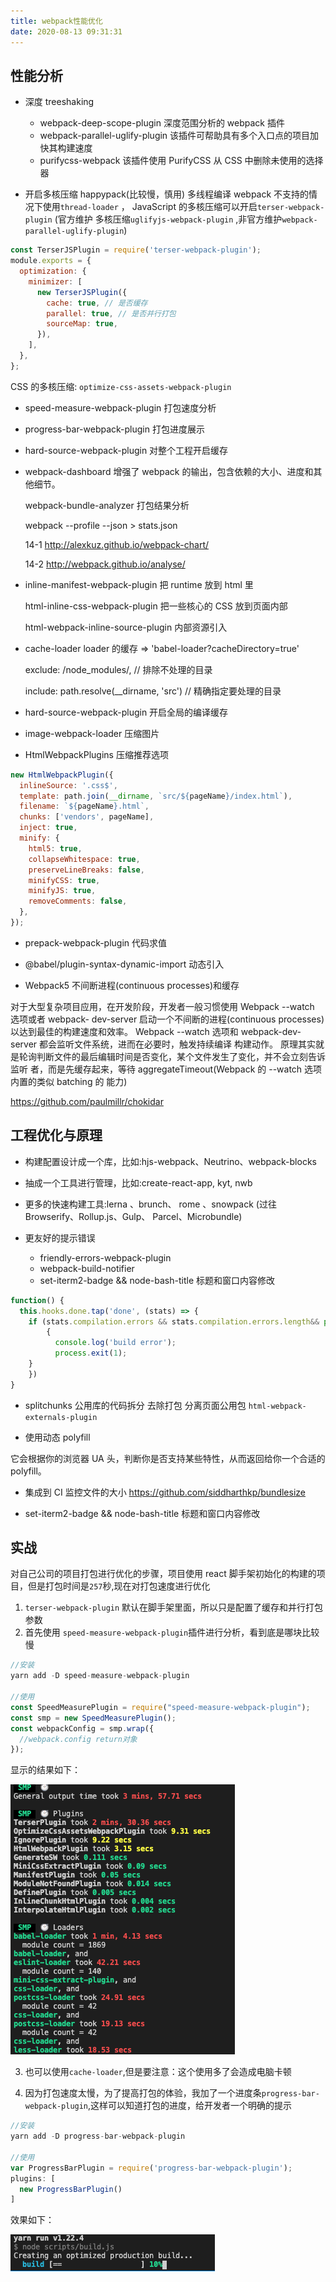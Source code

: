 ```yaml
---
title: webpack性能优化
date: 2020-08-13 09:31:31
---
```


## 性能分析

- 深度 treeshaking

  - webpack-deep-scope-plugin 深度范围分析的 webpack 插件
  - webpack-parallel-uglify-plugin 该插件可帮助具有多个入口点的项目加快其构建速度
  - purifycss-webpack 该插件使用 PurifyCSS 从 CSS 中删除未使用的选择器

- 开启多核压缩 happypack(比较慢，慎用) 多线程编译 webpack 不支持的情况下使用`thread-loader` ， JavaScript 的多核压缩可以开启`terser-webpack-plugin` (官方维护 多核压缩`uglifyjs-webpack-plugin` ,非官方维护`webpack-parallel-uglify-plugin`)

```js
const TerserJSPlugin = require('terser-webpack-plugin');
module.exports = {
  optimization: {
    minimizer: [
      new TerserJSPlugin({
        cache: true, // 是否缓存
        parallel: true, // 是否并行打包
        sourceMap: true,
      }),
    ],
  },
};
```

CSS 的多核压缩: `optimize-css-assets-webpack-plugin`

- speed-measure-webpack-plugin 打包速度分析

- progress-bar-webpack-plugin 打包进度展示

- hard-source-webpack-plugin 对整个工程开启缓存

- webpack-dashboard 增强了 webpack 的输出，包含依赖的大小、进度和其他细节。

  webpack-bundle-analyzer 打包结果分析

  webpack --profile --json > stats.json

  14-1 http://alexkuz.github.io/webpack-chart/

  14-2 http://webpack.github.io/analyse/

- inline-manifest-webpack-plugin 把 runtime 放到 html 里

  html-inline-css-webpack-plugin 把一些核心的 CSS 放到⻚面内部

  html-webpack-inline-source-plugin 内部资源引入

- cache-loader loader 的缓存 => 'babel-loader?cacheDirectory=true'

  exclude: /node_modules/, // 排除不处理的目录

  include: path.resolve(\_\_dirname, 'src') // 精确指定要处理的目录

- hard-source-webpack-plugin 开启全局的编译缓存

- image-webpack-loader 压缩图片

- HtmlWebpackPlugins 压缩推荐选项

```js
new HtmlWebpackPlugin({
  inlineSource: '.css$',
  template: path.join(__dirname, `src/${pageName}/index.html`),
  filename: `${pageName}.html`,
  chunks: ['vendors', pageName],
  inject: true,
  minify: {
    html5: true,
    collapseWhitespace: true,
    preserveLineBreaks: false,
    minifyCSS: true,
    minifyJS: true,
    removeComments: false,
  },
});
```

- prepack-webpack-plugin 代码求值

- @babel/plugin-syntax-dynamic-import 动态引入

- Webpack5 不间断进程(continuous processes)和缓存

对于大型复杂项目应用，在开发阶段，开发者一般习惯使用 Webpack --watch 选项或者 webpack- dev-server 启动一个不间断的进程(continuous processes)以达到最佳的构建速度和效率。 Webpack --watch 选项和 webpack-dev-server 都会监听文件系统，进而在必要时，触发持续编译 构建动作。 原理其实就是轮询判断文件的最后编辑时间是否变化，某个文件发生了变化，并不会立刻告诉监听 者，而是先缓存起来，等待 aggregateTimeout(Webpack 的 --watch 选项内置的类似 batching 的 能力)

https://github.com/paulmillr/chokidar

## 工程优化与原理

- 构建配置设计成一个库，比如:hjs-webpack、Neutrino、webpack-blocks

- 抽成一个工具进行管理，比如:create-react-app, kyt, nwb

- 更多的快速构建工具:lerna 、brunch、 rome 、snowpack (过往 Browserify、Rollup.js、Gulp、 Parcel、Microbundle)

- 更友好的提示错误
  - friendly-errors-webpack-plugin
  - webpack-build-notifier
  - set-iterm2-badge && node-bash-title 标题和窗口内容修改

```js
function() {
  this.hooks.done.tap('done', (stats) => {
    if (stats.compilation.errors && stats.compilation.errors.length&& process.argv.indexOf('--watch') == -1)
        {
          console.log('build error');
          process.exit(1);
    }
    })
}
```

- splitchunks 公用库的代码拆分 去除打包 分离⻚面公用包 `html-webpack-externals-plugin`

- 使用动态 polyfill

它会根据你的浏览器 UA 头，判断你是否支持某些特性，从而返回给你一个合适的 polyfill。

- 集成到 CI 监控文件的大小 https://github.com/siddharthkp/bundlesize

- set-iterm2-badge && node-bash-title 标题和窗口内容修改

## 实战

对自己公司的项目打包进行优化的步骤，项目使用 react 脚手架初始化的构建的项目，但是打包时间是`257`秒,现在对打包速度进行优化

1. `terser-webpack-plugin` 默认在脚手架里面，所以只是配置了缓存和并行打包参数
2. 首先使用 `speed-measure-webpack-plugin`插件进行分析，看到底是哪块比较慢

```js
//安装
yarn add -D speed-measure-webpack-plugin

//使用
const SpeedMeasurePlugin = require("speed-measure-webpack-plugin");
const smp = new SpeedMeasurePlugin();
const webpackConfig = smp.wrap({
  //webpack.config return对象
});
```

显示的结果如下：

<!-- ![webpack分析结果](/webpack/webpack分析.png) -->
<img src='../../assets/webpack/webpack分析.png'/>

3. 也可以使用`cache-loader`,但是要注意：这个使用多了会造成电脑卡顿

4. 因为打包速度太慢，为了提高打包的体验，我加了一个进度条`progress-bar-webpack-plugin`,这样可以知道打包的进度，给开发者一个明确的提示

```js
//安装
yarn add -D progress-bar-webpack-plugin

//使用
var ProgressBarPlugin = require('progress-bar-webpack-plugin');
plugins: [
  new ProgressBarPlugin()
]
```

效果如下：

<!-- ![进度条效果](/webpack/progress.png) -->
<img src='../../assets/webpack/progress.png'/>
